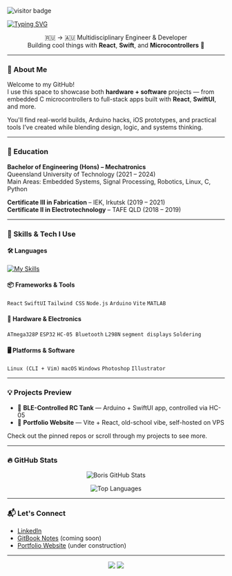 
<!-- Boris Ryavkin GitHub Profile README -->
![visitor badge](https://visitor-badge.laobi.icu/badge?page_id=notoriskin.visitor-badge)

[![Typing SVG](https://readme-typing-svg.demolab.com/?lines=Привет,+я+Борис+👋;Hi+there,+I'm+Boris+👋)](https://git.io/typing-svg)

<p align="center">
  🇷🇺 → 🇦🇺 Multidisciplinary Engineer & Developer <br>
  Building cool things with <strong>React</strong>, <strong>Swift</strong>, and <strong>Microcontrollers</strong> 🚀
</p>

---

### 📍 About Me

Welcome to my GitHub!  
I use this space to showcase both **hardware + software** projects — from embedded C microcontrollers to full-stack apps built with **React**, **SwiftUI**, and more.

You'll find real-world builds, Arduino hacks, iOS prototypes, and practical tools I’ve created while blending design, logic, and systems thinking.

---

### 📖 Education

**Bachelor of Engineering (Hons) – Mechatronics**  
Queensland University of Technology (2021 – 2024)  
Main Areas: Embedded Systems, Signal Processing, Robotics, Linux, C, Python

**Certificate III in Fabrication** – IEK, Irkutsk (2019 – 2021)  
**Certificate II in Electrotechnology** – TAFE QLD (2018 – 2019)

---

### 🧠 Skills & Tech I Use

#### 🛠️ Languages
[![My Skills](https://skillicons.dev/icons?i=js,html,css,c,swift,py,latex,bash,mysql)](https://skillicons.dev)

#### 📦 Frameworks & Tools
`React` `SwiftUI` `Tailwind CSS` `Node.js` `Arduino` `Vite` `MATLAB`

#### 🔧 Hardware & Electronics
`ATmega328P` `ESP32` `HC-05 Bluetooth` `L298N` `segment displays` `Soldering`

#### 🖥️ Platforms & Software
`Linux (CLI + Vim)` `macOS` `Windows` `Photoshop` `Illustrator`

---

### 💡 Projects Preview

- 🔋 **BLE-Controlled RC Tank** — Arduino + SwiftUI app, controlled via HC-05
- 🧭 **Portfolio Website** — Vite + React, old-school vibe, self-hosted on VPS

Check out the pinned repos or scroll through my projects to see more.

---

### 🔥 GitHub Stats

<p align="center">
  <img src="https://github-readme-stats.vercel.app/api?username=notoriskin&show_icons=true&theme=tokyonight" alt="Boris GitHub Stats" />
</p>

<p align="center">
  <img src="https://github-readme-stats.vercel.app/api/top-langs/?username=notoriskin&layout=compact&theme=tokyonight" alt="Top Languages" />
</p>

---

### 📬 Let's Connect

- [LinkedIn](https://www.linkedin.com/in/boris-ryavkin)
- [GitBook Notes](#) (coming soon)  
- [Portfolio Website](#) (under construction)

---

<p align="center">
  <img src="https://forthebadge.com/images/badges/built-with-love.svg" />
  <img src="https://forthebadge.com/images/badges/uses-brains.svg" />
</p>

